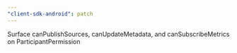 ```yaml
---
"client-sdk-android": patch
---
```


Surface canPublishSources, canUpdateMetadata, and canSubscribeMetrics on ParticipantPermission
